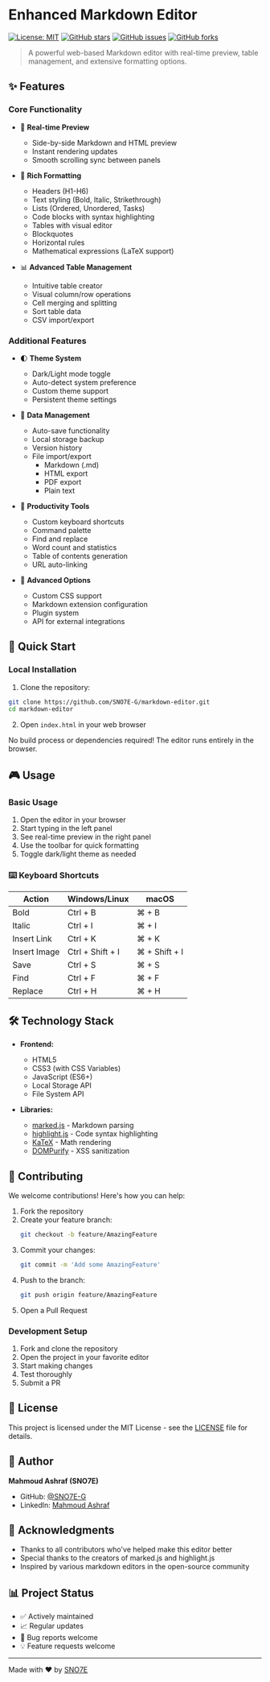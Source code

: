 # Enhanced Markdown Editor

[![License: MIT](https://img.shields.io/badge/License-MIT-yellow.svg)](https://opensource.org/licenses/MIT)
[![GitHub stars](https://img.shields.io/github/stars/SNO7E-G/markdown-editor)](https://github.com/SNO7E-G/markdown-editor/stargazers)
[![GitHub issues](https://img.shields.io/github/issues/SNO7E-G/markdown-editor)](https://github.com/SNO7E-G/markdown-editor/issues)
[![GitHub forks](https://img.shields.io/github/forks/SNO7E-G/markdown-editor)](https://github.com/SNO7E-G/markdown-editor/network)

> A powerful web-based Markdown editor with real-time preview, table management, and extensive formatting options.

## ✨ Features

### Core Functionality
- 📝 **Real-time Preview**
  - Side-by-side Markdown and HTML preview
  - Instant rendering updates
  - Smooth scrolling sync between panels

- 🎨 **Rich Formatting**
  - Headers (H1-H6)
  - Text styling (Bold, Italic, Strikethrough)
  - Lists (Ordered, Unordered, Tasks)
  - Code blocks with syntax highlighting
  - Tables with visual editor
  - Blockquotes
  - Horizontal rules
  - Mathematical expressions (LaTeX support)

- 📊 **Advanced Table Management**
  - Intuitive table creator
  - Visual column/row operations
  - Cell merging and splitting
  - Sort table data
  - CSV import/export

### Additional Features
- 🌓 **Theme System**
  - Dark/Light mode toggle
  - Auto-detect system preference
  - Custom theme support
  - Persistent theme settings

- 💾 **Data Management**
  - Auto-save functionality
  - Local storage backup
  - Version history
  - File import/export
    - Markdown (.md)
    - HTML export
    - PDF export
    - Plain text

- 🎯 **Productivity Tools**
  - Custom keyboard shortcuts
  - Command palette
  - Find and replace
  - Word count and statistics
  - Table of contents generation
  - URL auto-linking

- 🔧 **Advanced Options**
  - Custom CSS support
  - Markdown extension configuration
  - Plugin system
  - API for external integrations

## 🚀 Quick Start

### Local Installation

1. Clone the repository:
```bash
git clone https://github.com/SNO7E-G/markdown-editor.git
cd markdown-editor
```

2. Open `index.html` in your web browser

No build process or dependencies required! The editor runs entirely in the browser.

## 🎮 Usage

### Basic Usage
1. Open the editor in your browser
2. Start typing in the left panel
3. See real-time preview in the right panel
4. Use the toolbar for quick formatting
5. Toggle dark/light theme as needed

### ⌨️ Keyboard Shortcuts

| Action | Windows/Linux | macOS |
|--------|--------------|-------|
| Bold | Ctrl + B | ⌘ + B |
| Italic | Ctrl + I | ⌘ + I |
| Insert Link | Ctrl + K | ⌘ + K |
| Insert Image | Ctrl + Shift + I | ⌘ + Shift + I |
| Save | Ctrl + S | ⌘ + S |
| Find | Ctrl + F | ⌘ + F |
| Replace | Ctrl + H | ⌘ + H |

## 🛠️ Technology Stack

- **Frontend:**
  - HTML5
  - CSS3 (with CSS Variables)
  - JavaScript (ES6+)
  - Local Storage API
  - File System API

- **Libraries:**
  - [marked.js](https://marked.js.org/) - Markdown parsing
  - [highlight.js](https://highlightjs.org/) - Code syntax highlighting
  - [KaTeX](https://katex.org/) - Math rendering
  - [DOMPurify](https://github.com/cure53/DOMPurify) - XSS sanitization

## 🤝 Contributing

We welcome contributions! Here's how you can help:

1. Fork the repository
2. Create your feature branch:
   ```bash
   git checkout -b feature/AmazingFeature
   ```
3. Commit your changes:
   ```bash
   git commit -m 'Add some AmazingFeature'
   ```
4. Push to the branch:
   ```bash
   git push origin feature/AmazingFeature
   ```
5. Open a Pull Request

### Development Setup

1. Fork and clone the repository
2. Open the project in your favorite editor
3. Start making changes
4. Test thoroughly
5. Submit a PR

## 📜 License

This project is licensed under the MIT License - see the [LICENSE](LICENSE) file for details.

## 👤 Author

**Mahmoud Ashraf (SNO7E)**
- GitHub: [@SNO7E-G](https://github.com/SNO7E-G)
- LinkedIn: [Mahmoud Ashraf](https://linkedin.com/in/sno7e)

## 🙏 Acknowledgments

- Thanks to all contributors who've helped make this editor better
- Special thanks to the creators of marked.js and highlight.js
- Inspired by various markdown editors in the open-source community

## 📊 Project Status

- ✅ Actively maintained
- 📈 Regular updates
- 🐛 Bug reports welcome
- 💡 Feature requests welcome

---
Made with ❤️ by [SNO7E](https://github.com/SNO7E-G)

